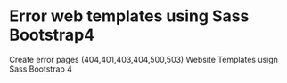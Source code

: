 # Error web templates using Sass Bootstrap4
 Create error pages (404,401,403,404,500,503) Website Templates usign Sass Bootstrap 4
